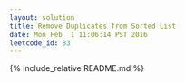```yaml
---
layout: solution
title: Remove Duplicates from Sorted List
date: Mon Feb  1 11:06:14 PST 2016
leetcode_id: 83
---
```

{% include_relative README.md %}
